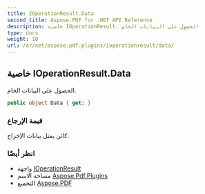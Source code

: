 ```yaml
---
title: IOperationResult.Data
second_title: Aspose.PDF for .NET API Reference
description: خاصية IOperationResult. الحصول على البيانات الخام
type: docs
weight: 10
url: /ar/net/aspose.pdf.plugins/ioperationresult/data/
---
```

## خاصية IOperationResult.Data

الحصول على البيانات الخام.

```csharp
public object Data { get; }
```

### قيمة الإرجاع

كائن يمثل بيانات الإخراج.

### انظر أيضًا

* واجهة [IOperationResult](../)
* مساحة الاسم [Aspose.Pdf.Plugins](../../../aspose.pdf.plugins/)
* التجميع [Aspose.PDF](../../../)